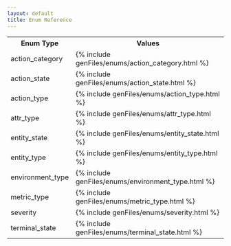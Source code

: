 ```yaml
---
layout: default
title: Enum Reference
---
```



  <table><tbody><tr><th>Enum Type</th><th>Values</th></tr>
    <tr><td>action_category</td>
      <td>{% include genFiles/enums/action_category.html %}</td>
    </tr>
    <tr><td>action_state</td>
      <td>{% include genFiles/enums/action_state.html %}</td>
    </tr>
    <tr><td>action_type</td>
      <td>{% include genFiles/enums/action_type.html %}</td>
    </tr>
    <tr><td>attr_type</td>
      <td>{% include genFiles/enums/attr_type.html %}</td>
    </tr>
    <tr><td>entity_state</td>
      <td>{% include genFiles/enums/entity_state.html %}</td>
    </tr>
    <tr><td>entity_type</td>
      <td>{% include genFiles/enums/entity_type.html %}</td>
    </tr>
    <tr><td>environment_type</td>
      <td>{% include genFiles/enums/environment_type.html %}</td>
    </tr>
    <tr><td>metric_type</td>
      <td>{% include genFiles/enums/metric_type.html %}</td>
    </tr>
    <tr><td>severity</td>
      <td>{% include genFiles/enums/severity.html %}</td>
    </tr>
    <tr><td>terminal_state</td>
      <td>{% include genFiles/enums/terminal_state.html %}</td>
    </tr>
  </tbody></table>
